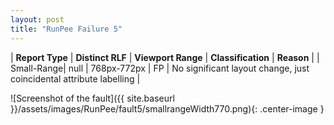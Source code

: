 ```yaml
---
layout: post
title: "RunPee Failure 5"
---
```

| **Report Type** | **Distinct RLF** | **Viewport Range** | **Classification** | **Reason** |
| Small-Range| null | 768px-772px | FP | No significant layout change, just coincidental attribute labelling | 

![Screenshot of the fault]({{ site.baseurl }}/assets/images/RunPee/fault5/smallrangeWidth770.png){: .center-image }